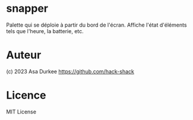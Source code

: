 # snapper
Palette qui se déploie à partir du bord de l'écran.
Affiche l'état d'éléments tels que l'heure, la batterie, etc.

# Auteur
(c) 2023 Asa Durkee
https://github.com/hack-shack

# Licence
MIT License